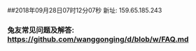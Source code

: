 ##2018年09月28日07时12分07秒 新址: 159.65.185.243
### 兔友常见问题及解答: https://github.com/wanggonging/d/blob/w/FAQ.md
